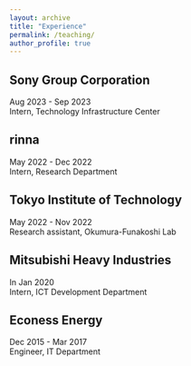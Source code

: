 ```yaml
---
layout: archive
title: "Experience"
permalink: /teaching/
author_profile: true
---
```



## Sony Group Corporation
Aug 2023 - Sep 2023\
Intern, Technology Infrastructure Center

## rinna
May 2022 - Dec 2022\
Intern, Research Department 

## Tokyo Institute of Technology
May 2022 - Nov 2022\
Research assistant, Okumura-Funakoshi Lab

## Mitsubishi Heavy Industries
In Jan 2020\
Intern, ICT Development Department

## Econess Energy
Dec 2015 - Mar 2017\
Engineer, IT Department
